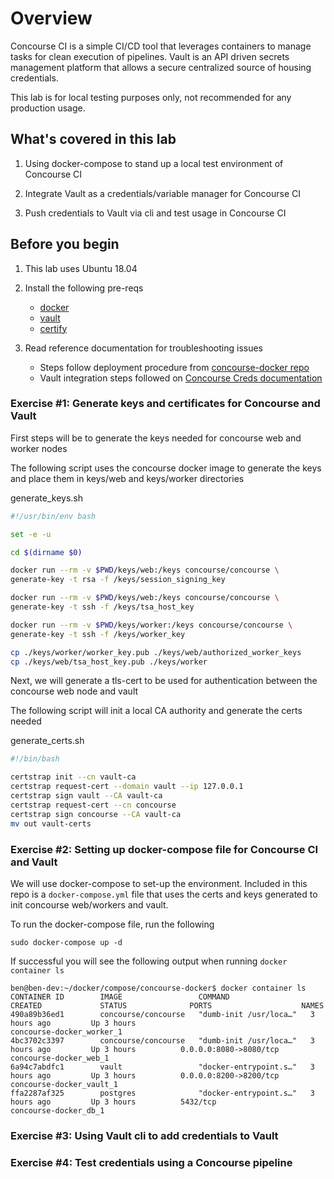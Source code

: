 # Overview

Concourse CI is a simple CI/CD tool that leverages containers to manage tasks for clean execution of pipelines. Vault is an API driven secrets management platform that allows a secure centralized source of housing credentials.

This lab is for local testing purposes only, not recommended for any production usage.

## What's covered in this lab

1. Using docker-compose to stand up a local test environment of Concourse CI

2. Integrate Vault as a credentials/variable manager for Concourse CI

3. Push credentials to Vault via cli and test usage in Concourse CI

## Before you begin

1. This lab uses Ubuntu 18.04

2. Install the following pre-reqs
    * [docker](https://docs.docker.com/install/linux/docker-ce/ubuntu/)
    * [vault](https://www.vaultproject.io/docs/install/)
    * [certify](https://github.com/square/certstrap)

3. Read reference documentation for troubleshooting issues
    * Steps follow deployment procedure from [concourse-docker repo](https://github.com/concourse/concourse-docker)
    * Vault integration steps followed on [Concourse Creds documentation](https://concourse-ci.org/vault-credential-manager.html)

### Exercise #1: Generate keys and certificates for Concourse and Vault

First steps will be to generate the keys needed for concourse web and worker nodes

The following script uses the concourse docker image to generate the keys and place them in keys/web and keys/worker directories

generate_keys.sh
```sh
#!/usr/bin/env bash

set -e -u

cd $(dirname $0)

docker run --rm -v $PWD/keys/web:/keys concourse/concourse \
generate-key -t rsa -f /keys/session_signing_key

docker run --rm -v $PWD/keys/web:/keys concourse/concourse \
generate-key -t ssh -f /keys/tsa_host_key

docker run --rm -v $PWD/keys/worker:/keys concourse/concourse \
generate-key -t ssh -f /keys/worker_key

cp ./keys/worker/worker_key.pub ./keys/web/authorized_worker_keys
cp ./keys/web/tsa_host_key.pub ./keys/worker
```


Next, we will generate a tls-cert to be used for authentication between the concourse web node and vault

The following script will init a local CA authority and generate the certs needed

generate_certs.sh
```bash
#!/bin/bash

certstrap init --cn vault-ca
certstrap request-cert --domain vault --ip 127.0.0.1
certstrap sign vault --CA vault-ca
certstrap request-cert --cn concourse
certstrap sign concourse --CA vault-ca
mv out vault-certs
```
  
  
### Exercise #2: Setting up docker-compose file for Concourse CI and Vault

We will use docker-compose to set-up the environment. Included in this repo is a `docker-compose.yml` file that uses the certs and keys generated to init concourse web/workers and vault.

To run the docker-compose file, run the following

```console
sudo docker-compose up -d
```

If successful you will see the following output when running `docker container ls`
```console
ben@ben-dev:~/docker/compose/concourse-docker$ docker container ls
CONTAINER ID        IMAGE                 COMMAND                  CREATED             STATUS              PORTS                    NAMES
490a89b36ed1        concourse/concourse   "dumb-init /usr/loca…"   3 hours ago         Up 3 hours                                   concourse-docker_worker_1
4bc3702c3397        concourse/concourse   "dumb-init /usr/loca…"   3 hours ago         Up 3 hours          0.0.0.0:8080->8080/tcp   concourse-docker_web_1
6a94c7abdfc1        vault                 "docker-entrypoint.s…"   3 hours ago         Up 3 hours          0.0.0.0:8200->8200/tcp   concourse-docker_vault_1
ffa2287af325        postgres              "docker-entrypoint.s…"   3 hours ago         Up 3 hours          5432/tcp                 concourse-docker_db_1
```


### Exercise #3: Using Vault cli to add credentials to Vault

### Exercise #4: Test credentials using a Concourse pipeline